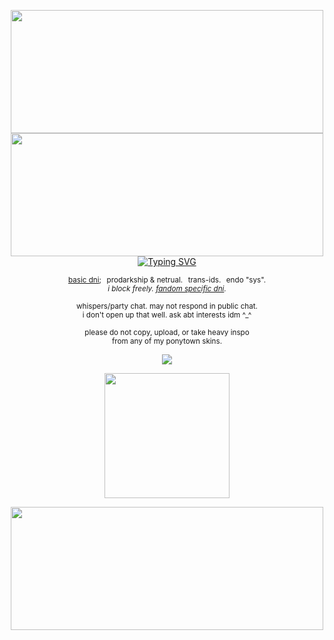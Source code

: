 <p align="center"> <img src="https://64.media.tumblr.com/db52089d4660ced0f2d442bf98a1152c/b58ea2b6e6864c3a-b0/s2048x3072/ce8e3991976b29ef880fa5b5788f0a8f9eaaa090.pnj" width="500" height="197"/><br><img src="https://64.media.tumblr.com/6601e7c7941d0646601af8425f16cd7a/b58ea2b6e6864c3a-34/s1280x1920/305e7b39a00c906cb19d5c80478e0976ab70e411.pnj" width="500" height="197"/> <br> <a href="https://git.io/typing-svg"><img src="https://readme-typing-svg.demolab.com?font=Cormorant&size=15&duration=2500&pause=300&color=F7F7F7&center=true&vCenter=true&width=435&height=20&lines=made+your+only+feathers+fall.;angel+doll%2C+i+don't+even+know+you+at+all." alt="Typing SVG" /></a> </p>
<p align="center"> <sub> <a href="https://rentry.co/commonsenseislacking">basic dni</a>;⠀prodarkship & netrual.⠀trans-ids.⠀endo "sys". <br> <i>i block freely. <a href="https://rentry.co/goregvt">fandom specific dni</a>.</i> </sub> </p>
<p align="center"> <sub> whispers/party chat. may not respond in public chat. <br> i don't open up that well. ask abt interests idm ^_^ </sub> </p>
<p align="center"> <sub> please do not copy, upload, or take heavy inspo <br>from any of my ponytown skins. </sub></p>
<p align="center">
  <a href="https://spotify-github-profile.kittinanx.com/api/view?uid=31vynno5s7xnza4np5b5f6dbgiga&redirect=true">
    <img src="https://spotify-github-profile.kittinanx.com/api/view?uid=31vynno5s7xnza4np5b5f6dbgiga&cover_image=false&theme=natemoo-re&show_offline=true&background_color=000000&interchange=false&profanity=false&bar_color=ffffff&bar_color_cover=false">
  </a>
</p>
<p align="center"><img src="https://64.media.tumblr.com/884a7b4a50eef8bc4f95fbb5a45fd0c9/b58ea2b6e6864c3a-e5/s1280x1920/a18ec809a3110b644ff7f79d44a89976293dbdc7.pnj" width="200" height="200"/></p>
<p align="center"> <img src="https://64.media.tumblr.com/611ae1d8c35667702dcab9577599b3cf/b58ea2b6e6864c3a-f5/s2048x3072/3af53bc21cbffb2785695ca92f610386f0741719.pnj" width="500" height="197"/></p>
